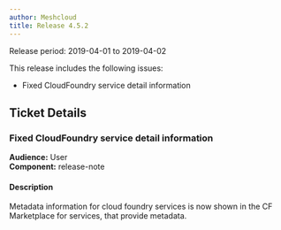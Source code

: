 ```yaml
---
author: Meshcloud
title: Release 4.5.2
---
```


Release period: 2019-04-01 to 2019-04-02

This release includes the following issues:
* Fixed CloudFoundry service detail information
<!--truncate-->

## Ticket Details
### Fixed CloudFoundry service detail information
**Audience:** User<br>**Component:** release-note


#### Description
Metadata information for cloud foundry services is now shown in the CF Marketplace for services, that provide metadata.

